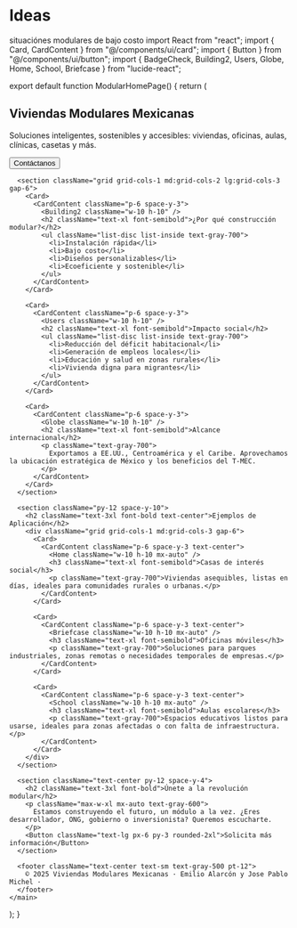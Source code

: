 # Ideas
situaciónes modulares de bajo costo
import React from "react";
import { Card, CardContent } from "@/components/ui/card";
import { Button } from "@/components/ui/button";
import { BadgeCheck, Building2, Users, Globe, Home, School, Briefcase } from "lucide-react";

export default function ModularHomePage() {
  return (
    <main className="min-h-screen bg-white text-gray-800 p-6 space-y-12">
      <section className="text-center space-y-4">
        <h1 className="text-4xl font-bold">Viviendas Modulares Mexicanas</h1>
        <p className="text-lg max-w-2xl mx-auto">
          Soluciones inteligentes, sostenibles y accesibles: viviendas, oficinas, aulas, clínicas, casetas y más.
        </p>
        <Button className="text-lg px-6 py-3 rounded-2xl">Contáctanos</Button>
      </section>

      <section className="grid grid-cols-1 md:grid-cols-2 lg:grid-cols-3 gap-6">
        <Card>
          <CardContent className="p-6 space-y-3">
            <Building2 className="w-10 h-10" />
            <h2 className="text-xl font-semibold">¿Por qué construcción modular?</h2>
            <ul className="list-disc list-inside text-gray-700">
              <li>Instalación rápida</li>
              <li>Bajo costo</li>
              <li>Diseños personalizables</li>
              <li>Ecoeficiente y sostenible</li>
            </ul>
          </CardContent>
        </Card>

        <Card>
          <CardContent className="p-6 space-y-3">
            <Users className="w-10 h-10" />
            <h2 className="text-xl font-semibold">Impacto social</h2>
            <ul className="list-disc list-inside text-gray-700">
              <li>Reducción del déficit habitacional</li>
              <li>Generación de empleos locales</li>
              <li>Educación y salud en zonas rurales</li>
              <li>Vivienda digna para migrantes</li>
            </ul>
          </CardContent>
        </Card>

        <Card>
          <CardContent className="p-6 space-y-3">
            <Globe className="w-10 h-10" />
            <h2 className="text-xl font-semibold">Alcance internacional</h2>
            <p className="text-gray-700">
              Exportamos a EE.UU., Centroamérica y el Caribe. Aprovechamos la ubicación estratégica de México y los beneficios del T-MEC.
            </p>
          </CardContent>
        </Card>
      </section>

      <section className="py-12 space-y-10">
        <h2 className="text-3xl font-bold text-center">Ejemplos de Aplicación</h2>
        <div className="grid grid-cols-1 md:grid-cols-3 gap-6">
          <Card>
            <CardContent className="p-6 space-y-3 text-center">
              <Home className="w-10 h-10 mx-auto" />
              <h3 className="text-xl font-semibold">Casas de interés social</h3>
              <p className="text-gray-700">Viviendas asequibles, listas en días, ideales para comunidades rurales o urbanas.</p>
            </CardContent>
          </Card>

          <Card>
            <CardContent className="p-6 space-y-3 text-center">
              <Briefcase className="w-10 h-10 mx-auto" />
              <h3 className="text-xl font-semibold">Oficinas móviles</h3>
              <p className="text-gray-700">Soluciones para parques industriales, zonas remotas o necesidades temporales de empresas.</p>
            </CardContent>
          </Card>

          <Card>
            <CardContent className="p-6 space-y-3 text-center">
              <School className="w-10 h-10 mx-auto" />
              <h3 className="text-xl font-semibold">Aulas escolares</h3>
              <p className="text-gray-700">Espacios educativos listos para usarse, ideales para zonas afectadas o con falta de infraestructura.</p>
            </CardContent>
          </Card>
        </div>
      </section>

      <section className="text-center py-12 space-y-4">
        <h2 className="text-3xl font-bold">Únete a la revolución modular</h2>
        <p className="max-w-xl mx-auto text-gray-600">
          Estamos construyendo el futuro, un módulo a la vez. ¿Eres desarrollador, ONG, gobierno o inversionista? Queremos escucharte.
        </p>
        <Button className="text-lg px-6 py-3 rounded-2xl">Solicita más información</Button>
      </section>

      <footer className="text-center text-sm text-gray-500 pt-12">
        © 2025 Viviendas Modulares Mexicanas · Emilio Alarcón y Jose Pablo Michel · 
      </footer>
    </main>
  );
}
